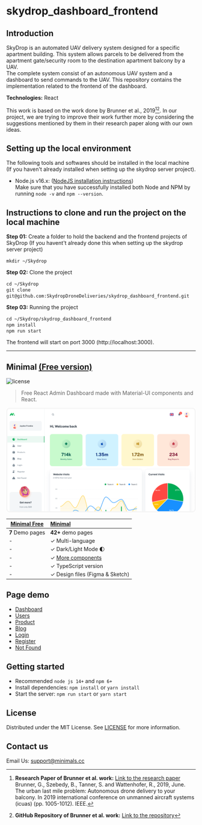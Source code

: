 # skydrop_dashboard_frontend

## **Introduction**
SkyDrop is an automated UAV delivery system designed for a specific apartment building. This system allows parcels to be delivered from the apartment gate/security room to the destination apartment balcony by a UAV. </br>
The complete system consist of an autonomous UAV system and a dashboard to send commands to the UAV. This repository contains the implementation related to the frontend of the dashboard. </br>

**Technologies:** React

<!-- Brunner et al. -->
This work is based on the work done by Brunner et al., 2019[^1][^2]. In our project, we are trying to improve their work further more by considering the suggestions mentioned by them in their research paper along with our own ideas.</br>

[^1]: **Research Paper of Brunner et al. work:** [Link to the research paper](https://arxiv.org/pdf/1809.08022.pdf)</br>
Brunner, G., Szebedy, B., Tanner, S. and Wattenhofer, R., 2019, June. The urban last mile problem: Autonomous drone delivery to your balcony. In 2019 international conference on unmanned aircraft systems (icuas) (pp. 1005-1012). IEEE.

[^2]: **GitHub Repository of Brunner et al. work:** [Link to the repository](https://github.com/szebedy/autonomous-drone)

## **Setting up the local environment**
The following tools and softwares should be installed in the local machine (If you haven't already installed when setting up the skydrop server project).
- Node.js v16.x: ([NodeJS installation instructions](https://github.com/nodesource/distributions/blob/master/README.md#:~:text=install%20%2Dy%20nodejs-,Node.js%20v16.x%3A,-%23%20Using%20Ubuntu%0Acurl))</br>
Make sure that you have successfully installed both Node and NPM by running ```node -v``` and ```npm --version```.

## **Instructions to clone and run the project on the local machine**
**Step 01:** Create a folder to hold the backend and the frontend projects of SkyDrop (If you havent't already done this when setting up the skydrop server project)
```
mkdir ~/Skydrop
```
**Step 02:** Clone the project
```
cd ~/Skydrop
git clone git@github.com:SkydropDroneDeliveries/skydrop_dashboard_frontend.git
```

**Step 03:** Running the project
```
cd ~/Skydrop/skydrop_dashboard_frontend
npm install
npm run start
```
The frontend will start on port 3000 (http://localhost:3000).

_____________________________________________________________________
## Minimal [(Free version)](https://minimal-kit-react.vercel.app/)

![license](https://img.shields.io/badge/license-MIT-blue.svg)

> Free React Admin Dashboard made with Material-UI components and React.

![preview](public/static/preview.png)

| [Minimal Free](https://minimal-kit-react.vercel.app/) | [Minimal](https://material-ui.com/store/items/minimal-dashboard/) |
| ----------------------------------------------------- | :---------------------------------------------------------------- |
| **7** Demo pages                                      | **42+** demo pages                                                |
| -                                                     | ✓ Multi-language                                                  |
| -                                                     | ✓ Dark/Light Mode 🌓                                              |
| -                                                     | ✓ [More components](https://minimals.cc/components)               |
| -                                                     | ✓ TypeScript version                                              |
| -                                                     | ✓ Design files (Figma & Sketch)                                   |

## Page demo

- [Dashboard](https://minimal-kit-react.vercel.app/dashboard/app)
- [Users](https://minimal-kit-react.vercel.app/dashboard/user)
- [Product](https://minimal-kit-react.vercel.app/dashboard/products)
- [Blog](https://minimal-kit-react.vercel.app/dashboard/blog)
- [Login](https://minimal-kit-react.vercel.app/login)
- [Register](https://minimal-kit-react.vercel.app/register)
- [Not Found](https://minimal-kit-react.vercel.app/404)

## Getting started

- Recommended `node js 14+` and `npm 6+`
- Install dependencies: `npm install` or `yarn install`
- Start the server: `npm run start` or `yarn start`

## License

Distributed under the MIT License. See [LICENSE](https://github.com/minimal-ui-kit/minimal.free/blob/main/LICENSE.md) for more information.

## Contact us

Email Us: support@minimals.cc
